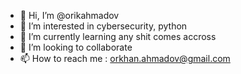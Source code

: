 - 👋 Hi, I’m @orikahmadov
- 👀 I’m interested in cybersecurity, python
- 🌱 I’m currently learning any shit comes accross 
- 💞️ I’m looking to collaborate 
- 📫 How to reach me : orkhan.ahmadov@gmail.com

<!---
orikahmadov/orikahmadov is a ✨ special ✨ repository because its `README.md` (this file) appears on your GitHub profile.
You can click the Preview link to take a look at your changes.
--->
